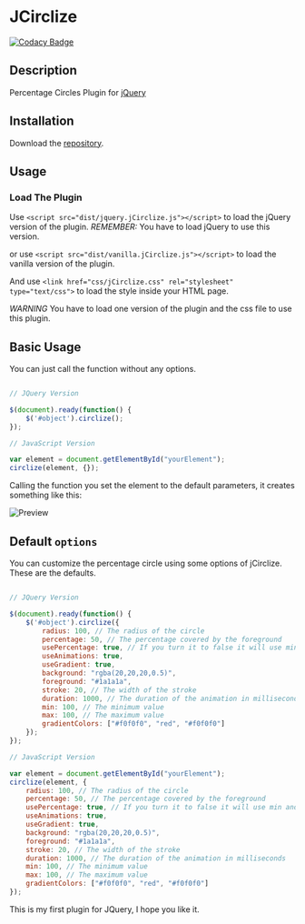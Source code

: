 # JCirclize

[![Codacy Badge](https://api.codacy.com/project/badge/Grade/807123315cce4d12a7132181203cf46e)](https://www.codacy.com/app/francescovallone/jCirclize?utm_source=github.com&amp;utm_medium=referral&amp;utm_content=francescovallone/jCirclize&amp;utm_campaign=Badge_Grade)

## Description

Percentage Circles Plugin for [jQuery](https://jquery.com/)

## Installation

Download the [repository][repo].

## Usage

### Load The Plugin

Use `<script src="dist/jquery.jCirclize.js"></script>` to load the jQuery version of the plugin.
*REMEMBER:* You have to load jQuery to use this version.

or use `<script src="dist/vanilla.jCirclize.js"></script>` to load the vanilla version of the plugin.

And use `<link href="css/jCirclize.css" rel="stylesheet" type="text/css">` to load the style inside your HTML page.

*WARNING* You have to load one version of the plugin and the css file to use this plugin.

## Basic Usage

You can just call the function without any options.

~~~javascript

// JQuery Version

$(document).ready(function() {
    $('#object').circlize();
});

// JavaScript Version

var element = document.getElementById("yourElement");
circlize(element, {});


~~~

Calling the function you set the element to the default parameters, it creates something like this:

![Preview](https://i.imgur.com/bqkjhDO.png)

## Default `options`

You can customize the percentage circle using some options of jCirclize. These are the defaults.

~~~javascript

// JQuery Version

$(document).ready(function() {
    $('#object').circlize({
		radius: 100, // The radius of the circle
		percentage: 50, // The percentage covered by the foreground
		usePercentage: true, // If you turn it to false it will use min and max
		useAnimations: true,
		useGradient: true,
		background: "rgba(20,20,20,0.5)",
		foreground: "#1a1a1a",
		stroke: 20, // The width of the stroke
		duration: 1000, // The duration of the animation in milliseconds
		min: 100, // The minimum value
		max: 100, // The maximum value
		gradientColors: ["#f0f0f0", "red", "#f0f0f0"]
	});
});

// JavaScript Version

var element = document.getElementById("yourElement");
circlize(element, {
	radius: 100, // The radius of the circle
	percentage: 50, // The percentage covered by the foreground
	usePercentage: true, // If you turn it to false it will use min and max
	useAnimations: true,
	useGradient: true,
	background: "rgba(20,20,20,0.5)",
	foreground: "#1a1a1a",
	stroke: 20, // The width of the stroke
	duration: 1000, // The duration of the animation in milliseconds
	min: 100, // The minimum value
	max: 100, // The maximum value
	gradientColors: ["#f0f0f0", "red", "#f0f0f0"]
});

~~~

This is my first plugin for JQuery, I hope you like it.

[repo]: https://github.com/francescovallone/jCirclize/archive/master.zip
